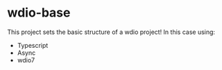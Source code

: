 # wdio-base

This project sets the basic structure of a wdio project! In this case using:
- Typescript
- Async
- wdio7

